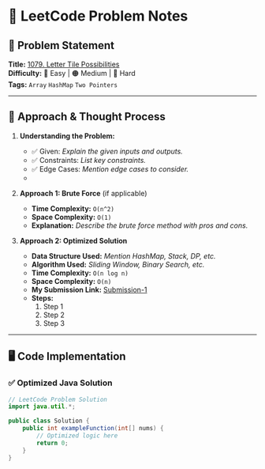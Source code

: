 # 🚀 LeetCode Problem Notes

## 📝 Problem Statement
**Title:** [1079. Letter Tile Possibilities](https://leetcode.com/problems/letter-tile-possibilities/description)  
**Difficulty:** 🔵 Easy | 🟠 Medium | 🔴 Hard  
**Tags:** `Array` `HashMap` `Two Pointers`  

---

## 📌 Approach & Thought Process
1. **Understanding the Problem:**  
   - ✅ Given: _Explain the given inputs and outputs._
   - ✅ Constraints: _List key constraints._
   - ✅ Edge Cases: _Mention edge cases to consider._
   - 


2. **Approach 1: Brute Force** (if applicable)  
   - **Time Complexity:** `O(n^2)`
   - **Space Complexity:** `O(1)`
   - **Explanation:** _Describe the brute force method with pros and cons._

3. **Approach 2: Optimized Solution**  
   - **Data Structure Used:** _Mention HashMap, Stack, DP, etc._
   - **Algorithm Used:** _Sliding Window, Binary Search, etc._
   - **Time Complexity:** `O(n log n)`
   - **Space Complexity:** `O(n)`
   - **My Submission Link:** [Submission-1](https://leetcode.com/problems/letter-tile-possibilities/submissions/1546589006)
   - **Steps:**  
     1. Step 1  
     2. Step 2  
     3. Step 3
     

   

---

## 🖥️ Code Implementation

### ✅ **Optimized Java Solution**
```java
// LeetCode Problem Solution
import java.util.*;

public class Solution {
    public int exampleFunction(int[] nums) {
        // Optimized logic here
        return 0;
    }
}

